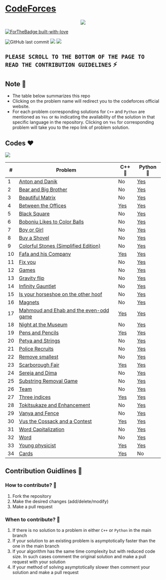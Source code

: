 # [CodeForces](https://codeforces.com/) 

<p align="center">
  <img src="https://assets.codeforces.com/users/kguseva/comments/cf.png">
</p>

[![ForTheBadge built-with-love](http://ForTheBadge.com/images/badges/built-with-love.svg)](https://github.com/NvsYashwanth)

![GitHub last commit](https://img.shields.io/github/last-commit/NvsYashwanth/CodeForces)        ![](https://badgen.net/badge/Code/Python/blue?icon=https://simpleicons.org/icons/python.svg&labelColor=cyan&label)        ![](https://badgen.net/badge/Code/C++/blue?icon=https://simpleicons.org/icons/cplusplus.svg&labelColor=cyan&label)

## `PLEASE SCROLL TO THE BOTTOM OF THE PAGE TO READ THE CONTRIBUTION GUIDELINES` :zap:

## Note :pushpin:
* The table below summarizes this repo
* Clicking on the problem name will redirect you to the codeforces official website.
* For each problem corresponding solutions for `C++` and `Python` are mentioned as `Yes` or `No` indicating the availability of the solution in that specific language in the repository. Clicking on `Yes` for corresponding problem will take you to the repo link of problem solution.

## Codes :heart:
![](https://badgen.net/badge/TotalSums/34/blue?icon)


| #  | Problem                                                           | C++ :muscle:                                                                     | Python :snake:                                                                     |
|----|-------------------------------------------------------------------|----------------------------------------------------------------------------------|------------------------------------------------------------------------------------|
| 1  | [Anton and Danik](https://codeforces.com/)                        | No                                                                               | [Yes](./CodeForces%20python/Anton%20and%20Danik.py)                                |
| 2  | [Bear and Big Brother](https://codeforces.com/)                   | No                                                                               | [Yes](./CodeForces%20python/Bear%20and%20Big%20Brother.py)                         |
| 3  | [Beautiful Matrix](https://codeforces.com/)                       | No                                                                               | [Yes](./CodeForces%20python/Beautiful%20Matrix.py)                                 |
| 4  | [Between the Offices](https://codeforces.com/)                    | [Yes](./CodeForces%20cpp/Between%20the%20Offices.cpp)                            | [Yes](./CodeForces%20python/Between%20the%20Offices.py)                            |
| 5  | [Black Square](https://codeforces.com/)                           | No                                                                               | [Yes](./CodeForces%20python/Black%20Square.py)                                     |
| 6  | [Boboniu Likes to Color Balls](https://codeforces.com/)           | No                                                                               | [Yes](./CodeForces%20python/Boboniu%20Likes%20to%20Color%20Balls.py)               |
| 7  | [Boy or Girl](https://codeforces.com/)                            | No                                                                               | [Yes](./CodeForces%20python/Boy%20or%20Girl.py)                                    |
| 8  | [Buy a Shovel](https://codeforces.com/)                           | No                                                                               | [Yes](./CodeForces%20python/Buy%20a%20Shovel.py)                                   |
| 9  | [Colorful Stones (Simplified Edition)](https://codeforces.com/)   | No                                                                               | [Yes](./CodeForces%20python/Colorful%20Stones%20(Simplified%20Edition).py)         |
| 10 | [Fafa and his Company](https://codeforces.com/)                   | [Yes](./CodeForces%20cpp/Fafa%20and%20his%20Company.cpp)                         | [Yes](./CodeForces%20python/Fafa%20and%20his%20Company.py)                         |
| 11 | [Fix you](https://codeforces.com/)                                | No                                                                               | [Yes](./CodeForces%20python/Fix%20you.py)                                          |
| 12 | [Games](https://codeforces.com/)                                  | No                                                                               | [Yes](./CodeForces%20python/Games.py)                                              |
| 13 | [Gravity flip](https://codeforces.com/)                           | No                                                                               | [Yes](./CodeForces%20python/Gravity%20flip.py)                                     |
| 14 | [Infinity Gauntlet](https://codeforces.com/)                      | No                                                                               | [Yes](./CodeForces%20python/Infinity%20Gauntlet.py)                                |
| 15 | [Is your horseshoe on the other hoof](https://codeforces.com/)    | No                                                                               | [Yes](./CodeForces%20python/Is%20your%20horseshoe%20on%20the%20other%20hoof.py)    |
| 16 | [Magnets](https://codeforces.com/)                                | No                                                                               | [Yes](./CodeForces%20python/Magnets.py)                                            |
| 17 | [Mahmoud and Ehab and the even-odd game](https://codeforces.com/) | [Yes](./CodeForces%20cpp/Mahmoud%20and%20Ehab%20and%20the%20even-odd%20game.cpp) | [Yes](./CodeForces%20python/Mahmoud%20and%20Ehab%20and%20the%20even-odd%20game.py) |
| 18 | [Night at the Museum](https://codeforces.com/)                    | No                                                                               | [Yes](./CodeForces%20python/Night%20at%20the%20Museum.py)                          |
| 19 | [Pens and Pencils](https://codeforces.com/)                       | [Yes](./CodeForces%20cpp/Pens%20and%20Pencils.cpp)                               | [Yes](./CodeForces%20python/Pens%20and%20Pencils.py)                               |
| 20 | [Petya and Strings](https://codeforces.com/)                      | No                                                                               | [Yes](./CodeForces%20python/Petya%20and%20Strings.py)                              |
| 21 | [Police Recruits](https://codeforces.com/)                        | No                                                                               | [Yes](./CodeForces%20python/Police%20Recruits.py)                                  |
| 22 | [Remove smallest](https://codeforces.com/)                        | No                                                                               | [Yes](./CodeForces%20python/Remove%20smallest.py)                                  |
| 23 | [Scarborough Fair](https://codeforces.com/)                       | [Yes](./CodeForces%20cpp/Scarborough%20Fair.cpp)                                 | [Yes](./CodeForces%20python/Scarborough%20Fair.py)                                 |
| 24 | [Sereja and Dima](https://codeforces.com/)                        | No                                                                               | [Yes](./CodeForces%20python/Sereja%20and%20Dima.py)                                |
| 25 | [Substring Removal Game](https://codeforces.com/)                 | No                                                                               | [Yes](./CodeForces%20python/Substring%20Removal%20Game.py)                         |
| 26 | [Team](https://codeforces.com/)                                   | No                                                                               | [Yes](./CodeForces%20python/Team.py)                                               |
| 27 | [Three indices](https://codeforces.com/)                          | [Yes](./CodeForces%20cpp/Three%20indices.cpp)                                    | [Yes](./CodeForces%20python/Three%20indices.py)                                    |
| 28 | [Tokitsukaze and Enhancement](https://codeforces.com/)            | No                                                                               | [Yes](./CodeForces%20python/Tokitsukaze%20and%20Enhancement.py)                    |
| 29 | [Vanya and Fence](https://codeforces.com/)                        | No                                                                               | [Yes](./CodeForces%20python/Vanya%20and%20Fence.py)                                |
| 30 | [Vus the Cossack and a Contest](https://codeforces.com/)          | [Yes](./CodeForces%20cpp/Vus%20the%20Cossack%20and%20a%20Contest.cpp)            | [Yes](./CodeForces%20python/Vus%20the%20Cossack%20and%20a%20Contest.py)            |
| 31 | [Word Capitalization](https://codeforces.com/)                    | No                                                                               | [Yes](./CodeForces%20python/Word%20Capitalization.py)                              |
| 32 | [Word](https://codeforces.com/)                                   | No                                                                               | [Yes](./CodeForces%20python/Word.py)                                               |
| 33 | [Young physicist](https://codeforces.com/)                        | [Yes](./CodeForces%20cpp/Young%20physicist.cpp)                                  | [Yes](./CodeForces%20python/Young%20physicist.py)                                  |
| 34 | [Cards](https://codeforces.com/)                                  | [Yes](./CodeForces%20cpp/Cards.cpp)                                              | No                                                                                 |
## Contribution Guidlines :page_with_curl:
### How to contribute? :eyes:
1. Fork the repository
2. Make the desired changes (add/delete/modify)
3. Make a pull request

### When to contribute? :eyes:
1. If there is no solution to a problem in either `C++` or `Python` in the main branch
2. If your solution to an existing problem is asymptotically faster than the one in the main branch
3. If your algorithm has the same time complexity but with reduced code size. In such cases comment the original solution and make a pull request with your solution
4. If your method of solving asymptotically slower then comment your solution and make a pull request
